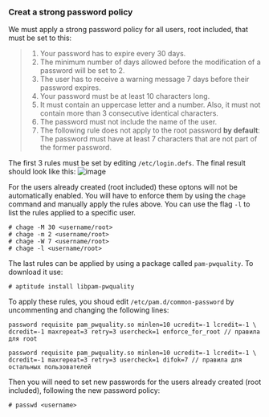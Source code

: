 ### Creat a strong password policy        

We must apply a strong password policy for all users, root included, that must be set to this:
> 1. Your password has to expire every 30 days.
> 2. The minimum number of days allowed before the modification of a password will be set to 2.
> 3. The user has to receive a warning message 7 days before their password expires.
> 4. Your password must be at least 10 characters long. 
> 5. It must contain an uppercase letter and a number. Also, it must not contain more than 3 consecutive identical characters.
> 6. The password must not include the name of the user.
> 7. The following rule does not apply to the root password **by default**: The password must have at least 7 characters that are not part of the former password.

The first 3 rules must be set by editing `/etc/login.defs`. The final result should look like this:
![image](https://user-images.githubusercontent.com/61047851/144067856-85c2c58f-5d7b-492b-884b-1a975d5565bd.png)           
           
For the users already created (root included) these optons will not be automatically enabled. You will have to enforce them by using the `chage` command and manually apply the rules above. You can use the flag `-l` to list the rules applied to a specific user.
```
# chage -M 30 <username/root>
# chage -m 2 <username/root>
# chage -W 7 <username/root>
# chage -l <username/root>
```

The last rules can be applied by using a package called `pam-pwquality`. To download it use: 
```
# aptitude install libpam-pwquality
```
To apply these rules, you shoud edit `/etc/pam.d/common-password` by uncommenting and changing the following lines: 

```
password requisite pam_pwquality.so minlen=10 ucredit=-1 lcredit=-1 \
dcredit=-1 maxrepeat=3 retry=3 usercheck=1 enforce_for_root // правила для root

password requisite pam_pwquality.so minlen=10 ucredit=-1 lcredit=-1 \
dcredit=-1 maxrepeat=3 retry=3 usercheck=1 difok=7 // правила для остальных пользователей
```

Then you will need to set new passwords for the users already created (root included), following the new password policy:
```
# passwd <username>
```
